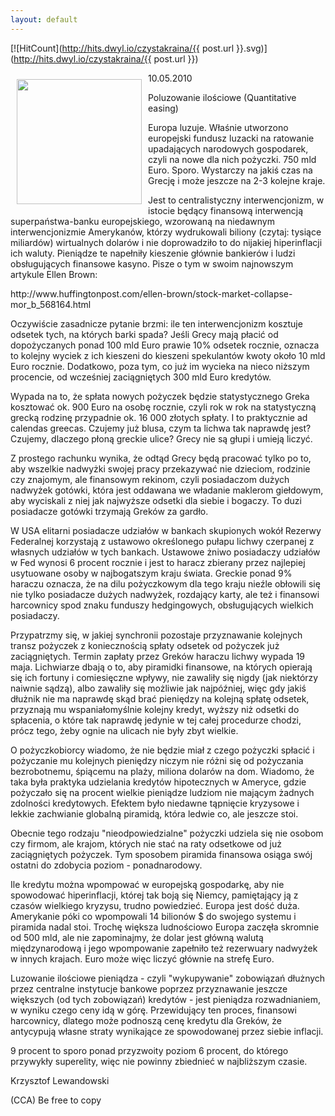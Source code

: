 ```yaml
---
layout: default
---
```


[![HitCount](http://hits.dwyl.io/czystakraina/{{ post.url }}.svg)](http://hits.dwyl.io/czystakraina/{{ post.url }})
<p><img src="{{site.baseurl}}\articles\pictures\465.greece7.jpg" align="left" style="margin: 10px 10px" width="200"><!--31-->
10.05.2010</p><p>Poluzowanie ilościowe (Quantitative easing)</p><p>Europa luzuje. Właśnie utworzono europejski fundusz luzacki na ratowanie upadających narodowych gospodarek, czyli na nowe dla nich pożyczki. 750 mld Euro. Sporo. Wystarczy na jakiś czas na Grecję i może jeszcze na 2-3 kolejne kraje.</p><p>Jest to centralistyczny interwencjonizm, w istocie będący finansową interwencją superpaństwa-banku europejskiego, wzorowaną na niedawnym interwencjonizmie Amerykanów, którzy wydrukowali biliony (czytaj: tysiące miliardów) wirtualnych dolarów i nie doprowadziło to do nijakiej hiperinflacji ich waluty. Pieniądze te napełniły kieszenie głównie bankierów i ludzi obsługujących finansowe kasyno. Pisze o tym w swoim najnowszym artykule Ellen Brown:</p><p>http://www.huffingtonpost.com/ellen-brown/stock-market-collapse-mor_b_568164.html</p><p>Oczywiście zasadnicze pytanie brzmi: ile ten interwencjonizm kosztuje odsetek tych, na których barki spada? Jeśli Grecy mają płacić od dopożyczanych ponad 100 mld Euro prawie 10% odsetek rocznie, oznacza to kolejny wyciek z ich kieszeni do kieszeni spekulantów kwoty około 10 mld Euro rocznie. Dodatkowo, poza tym, co już im wycieka na nieco niższym procencie, od wcześniej zaciągniętych 300 mld Euro kredytów. </p><p>Wypada na to, że spłata nowych pożyczek będzie statystycznego Greka kosztować ok. 900 Euro na osobę rocznie, czyli rok w rok na statystyczną grecką rodzinę przypadnie ok. 16 000 złotych spłaty. I to praktycznie ad calendas greecas. Czujemy już blusa, czym ta lichwa tak naprawdę jest? Czujemy, dlaczego płoną greckie ulice? Grecy nie są głupi i umieją liczyć.</p><p>Z prostego rachunku wynika, że odtąd Grecy będą pracować tylko po to, aby wszelkie nadwyżki swojej pracy przekazywać nie dzieciom, rodzinie czy znajomym, ale finansowym rekinom, czyli posiadaczom dużych nadwyżek gotówki, która jest oddawana we władanie maklerom giełdowym, aby wyciskali z niej jak najwyższe odsetki dla siebie i bogaczy. To duzi posiadacze gotówki trzymają Greków za gardło.</p><p>W USA elitarni posiadacze udziałów w bankach skupionych wokół Rezerwy Federalnej korzystają z ustawowo określonego pułapu lichwy czerpanej z własnych udziałów w tych bankach. Ustawowe żniwo posiadaczy udziałów w Fed wynosi 6 procent rocznie i jest to haracz zbierany przez najlepiej usytuowane osoby w najbogatszym kraju świata. Greckie ponad 9% haraczu oznacza, że na dilu pożyczkowym dla tego kraju nieźle obłowili się nie tylko posiadacze dużych nadwyżek, rozdający karty, ale też i finansowi harcownicy spod znaku funduszy hedgingowych, obsługujących wielkich posiadaczy.</p><p>Przypatrzmy się, w jakiej synchronii pozostaje przyznawanie kolejnych transz pożyczek z koniecznością spłaty odsetek od pożyczek już zaciągniętych. Termin zapłaty przez Greków haraczu lichwy wypada 19 maja. Lichwiarze dbają o to, aby piramidki finansowe, na których opierają się ich fortuny i comiesięczne wpływy, nie zawaliły się nigdy (jak niektórzy naiwnie sądzą), albo zawaliły się możliwie jak najpóźniej, więc gdy jakiś dłużnik nie ma naprawdę skąd brać pieniędzy na kolejną spłatę odsetek, przyznają mu wspaniałomyślnie kolejny kredyt, wyższy niż odsetki do spłacenia, o które tak naprawdę jedynie w tej całej procedurze chodzi, prócz tego, żeby ognie na ulicach nie były zbyt wielkie.</p><p>O pożyczkobiorcy wiadomo, że nie będzie miał z czego pożyczki spłacić i pożyczanie mu kolejnych pieniędzy niczym nie różni się od pożyczania bezrobotnemu, śpiącemu na plaży, miliona dolarów na dom. Wiadomo, że taka była praktyka udzielania kredytów hipotecznych w Ameryce, gdzie pożyczało się na procent wielkie pieniądze ludziom nie mającym żadnych zdolności kredytowych. Efektem było niedawne tąpnięcie kryzysowe i lekkie zachwianie globalną piramidą, która ledwie co, ale jeszcze stoi.</p><p>Obecnie tego rodzaju "nieodpowiedzialne" pożyczki udziela się nie osobom czy firmom, ale krajom, których nie stać na raty odsetkowe od już zaciągniętych pożyczek. Tym sposobem piramida finansowa osiąga swój ostatni do zdobycia poziom - ponadnarodowy.</p><p>Ile kredytu można wpompować w europejską gospodarkę, aby nie spowodować hiperinflacji, której tak boją się Niemcy, pamiętający ją z czasów wielkiego kryzysu, trudno powiedzieć. Europa jest dość duża. Amerykanie póki co wpompowali 14 bilionów $ do swojego systemu i piramida nadal stoi. Trochę większa ludnościowo Europa zaczęła skromnie od 500 mld, ale nie zapominajmy, że dolar jest główną walutą międzynarodową i jego wpompowanie zapełniło też rezerwuary nadwyżek w innych krajach. Euro może więc liczyć głównie na strefę Euro.</p><p>Luzowanie ilościowe pieniądza - czyli "wykupywanie" zobowiązań dłużnych przez centralne instytucje bankowe poprzez przyznawanie jeszcze większych (od tych zobowiązań) kredytów - jest pieniądza rozwadnianiem, w wyniku czego ceny idą w górę. Przewidujący ten proces, finansowi harcownicy, dlatego może podnoszą cenę kredytu dla Greków, że antycypują własne straty wynikające ze spowodowanej przez siebie inflacji.</p><p>9 procent to sporo ponad przyzwoity poziom 6 procent, do którego przywykły superelity, więc nie powinny zbiednieć w najbliższym czasie.</p><p>Krzysztof Lewandowski</p><p>(CCA) Be free to copy</p>